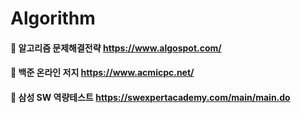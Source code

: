 # Algorithm


#### 📌  알고리즘 문제해결전략 https://www.algospot.com/


#### 📌  백준 온라인 저지 https://www.acmicpc.net/


#### 📌  삼성 SW 역량테스트 https://swexpertacademy.com/main/main.do

